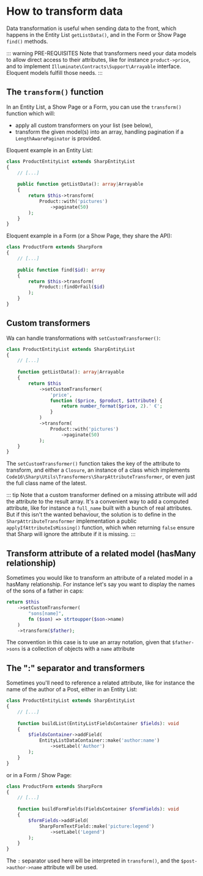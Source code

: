 # How to transform data

Data transformation is useful when sending data to the front, which happens in the Entity List `getListData()`, and in the Form or Show Page `find()` methods.

::: warning PRE-REQUISITES
Note that transformers need your data models to allow direct access to their attributes, like for instance `product->price`, and to implement `Illuminate\Contracts\Support\Arrayable` interface. Eloquent models fulfill those needs.
:::

## The `transform()` function

In an Entity List, a Show Page or a Form, you can use the `transform()` function which will:

- apply all custom transformers on your list (see below),
- transform the given model(s) into an array, handling pagination if a `LengthAwarePaginator` is provided.

Eloquent example in an Entity List:

```php
class ProductEntityList extends SharpEntityList
{
    // [...]
    
    public function getListData(): array|Arrayable
    {
        return $this->transform(
            Product::with('pictures')
                ->paginate(50)
        );
    }
}
```

Eloquent example in a Form (or a Show Page, they share the API):

```php
class ProductForm extends SharpForm
{
    // [...]
    
    public function find($id): array
    {
        return $this->transform(
            Product::findOrFail($id)
        );
    }
}
```

## Custom transformers

Wa can handle transformations with `setCustomTransformer()`:

```php
class ProductEntityList extends SharpEntityList
{
    // [...]
    
    function getListData(): array|Arrayable
    {
        return $this
            ->setCustomTransformer(
                'price',
                function ($price, $product, $attribute) {
                    return number_format($price, 2).' €';
                }
            )
            ->transform(
                Product::with('pictures')
                    ->paginate(50)
            );
    }
}
```

The `setCustomTransformer()` function takes the key of the attribute to transform, and either a `Closure`, an instance of a class which implements `Code16\Sharp\Utils\Transformers\SharpAttributeTransformer`, or even just the full class name of the latest.

::: tip
Note that a custom transformer defined on a missing attribute will add the attribute to the result array. It's a convenient way to add a computed attribute, like for instance a `full_name` built with a bunch of real attributes.  
But if this isn't the wanted behaviour, the solution is to define in the `SharpAttributeTransformer` implementation a public `applyIfAttributeIsMissing()` function, which when returning `false` ensure that Sharp will ignore the attribute if it is missing.
:::

## Transform attribute of a related model (hasMany relationship)

Sometimes you would like to transform an attribute of a related model in a hasMany relationship. For instance let's say you want to display the names of the sons of a father in caps:

```php
return $this
    ->setCustomTransformer(
        "sons[name]",
        fn ($son) => strtoupper($son->name)
    )
    ->transform($father);
```

The convention in this case is to use an array notation, given that `$father->sons` is a collection of objects with a `name` attribute

## The ":" separator and transformers

Sometimes you'll need to reference a related attribute, like for instance the name of the author of a Post, either in an Entity List:

```php
class ProductEntityList extends SharpEntityList
{
    // [...]
    
    function buildList(EntityListFieldsContainer $fields): void
    {
        $fieldsContainer->addField(
            EntityListDataContainer::make('author:name')
                ->setLabel('Author')
        );
    }
}
```

or in a Form / Show Page:

```php
class ProductForm extends SharpForm
{
    // [...]
    
    function buildFormFields(FieldsContainer $formFields): void
    {
        $formFields->addField(
            SharpFormTextField::make('picture:legend')
                ->setLabel('Legend')
        );
    }
}
```

The `:` separator used here will be interpreted in `transform()`, and the `$post->author->name` attribute will be used.
